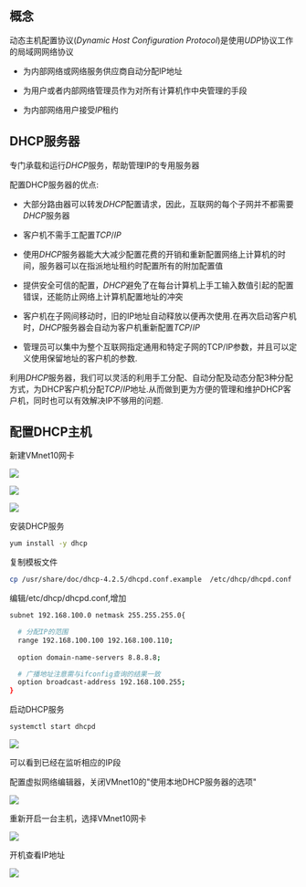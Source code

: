 <!--
 * @Description: 
 * @Version: 1.0
 * @Author: DaLao
 * @Email: dalao_li@163.com
 * @Date: 2021-03-24 17:08:04
 * @LastEditors: DaLao
 * @LastEditTime: 2021-10-11 22:20:14
-->


## 概念

动态主机配置协议($Dynamic$ $Host$ $Configuration$ $Protocol$)是使用$UDP$协议工作的局域网网络协议


- 为内部网络或网络服务供应商自动分配IP地址

- 为用户或者内部网络管理员作为对所有计算机作中央管理的手段

- 为内部网络用户接受$IP$租约

## DHCP服务器

专门承载和运行$DHCP$服务，帮助管理IP的专用服务器

配置DHCP服务器的优点:

- 大部分路由器可以转发$DHCP$配置请求，因此，互联网的每个子网并不都需要$DHCP$服务器

- 客户机不需手工配置$TCP/IP$

- 使用$DHCP$服务器能大大减少配置花费的开销和重新配置网络上计算机的时间，服务器可以在指派地址租约时配置所有的附加配置值

- 提供安全可信的配置，$DHCP$避免了在每台计算机上手工输入数值引起的配置错误，还能防止网络上计算机配置地址的冲突

- 客户机在子网间移动时，旧的IP地址自动释放以便再次使用.在再次启动客户机时，$DHCP$服务器会自动为客户机重新配置$TCP/IP$

- 管理员可以集中为整个互联网指定通用和特定子网的TCP/IP参数，并且可以定义使用保留地址的客户机的参数.

利用$DHCP$服务器，我们可以灵活的利用手工分配、自动分配及动态分配3种分配方式，为DHCP客户机分配$TCP/IP$地址.从而做到更为方便的管理和维护DHCP客户机，同时也可以有效解决IP不够用的问题.

## 配置DHCP主机

新建VMnet10网卡

![](https://cdn.hurra.ltd/img/20210325105620.png)

![](https://cdn.hurra.ltd/img/20210325105957.png)


![](https://cdn.hurra.ltd/img/20210325110230.png)

安装DHCP服务

```sh
yum install -y dhcp
```

复制模板文件

```sh
cp /usr/share/doc/dhcp-4.2.5/dhcpd.conf.example  /etc/dhcp/dhcpd.conf 
```

编辑/etc/dhcp/dhcpd.conf,增加

```sh
subnet 192.168.100.0 netmask 255.255.255.0{

  # 分配IP的范围
  range 192.168.100.100 192.168.100.110;
  
  option domain-name-servers 8.8.8.8;

  # 广播地址注意需与ifconfig查询的结果一致
  option broadcast-address 192.168.100.255;
}

```

启动DHCP服务

```sh
systemctl start dhcpd
```

![](https://cdn.hurra.ltd/img/20210325112141.png)

可以看到已经在监听相应的IP段


配置虚拟网络编辑器，关闭VMnet10的"使用本地DHCP服务器的选项"



![](https://cdn.hurra.ltd/img/20210325112452.png)

重新开启一台主机，选择VMnet10网卡

![](https://cdn.hurra.ltd/img/20210325112725.png)

开机查看IP地址

![](https://cdn.hurra.ltd/img/20210325113017.png)
